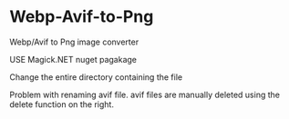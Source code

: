 # Webp-Avif-to-Png
Webp/Avif to Png image converter

USE Magick.NET nuget pagakage


Change the entire directory containing the file

Problem with renaming avif file. avif files are manually deleted using the delete function on the right.
